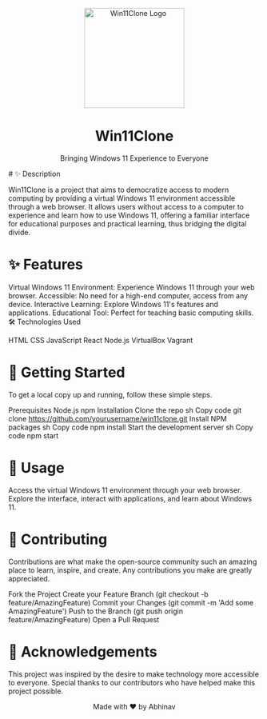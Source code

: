 <p align="center">
  <img src="https://yourprojectlogo.com" alt="Win11Clone Logo" width="200" />
</p>
<h1 align="center">Win11Clone</h1>
<p align="center">Bringing Windows 11 Experience to Everyone</p>
# ✨ Description

Win11Clone is a project that aims to democratize access to modern computing by providing a virtual Windows 11 environment accessible through a web browser. It allows users without access to a computer to experience and learn how to use Windows 11, offering a familiar interface for educational purposes and practical learning, thus bridging the digital divide.

# ✨ Features

Virtual Windows 11 Environment: Experience Windows 11 through your web browser.
Accessible: No need for a high-end computer, access from any device.
Interactive Learning: Explore Windows 11's features and applications.
Educational Tool: Perfect for teaching basic computing skills.
🛠️ Technologies Used

HTML
CSS
JavaScript
React
Node.js
VirtualBox
Vagrant
#  📖 Getting Started

To get a local copy up and running, follow these simple steps.

Prerequisites
Node.js
npm
Installation
Clone the repo
sh
Copy code
git clone https://github.com/yourusername/win11clone.git
Install NPM packages
sh
Copy code
npm install
Start the development server
sh
Copy code
npm start
#  🚦 Usage

Access the virtual Windows 11 environment through your web browser.
Explore the interface, interact with applications, and learn about Windows 11.
#  🤝 Contributing

Contributions are what make the open-source community such an amazing place to learn, inspire, and create. Any contributions you make are greatly appreciated.

Fork the Project
Create your Feature Branch (git checkout -b feature/AmazingFeature)
Commit your Changes (git commit -m 'Add some AmazingFeature')
Push to the Branch (git push origin feature/AmazingFeature)
Open a Pull Request

#  🙏 Acknowledgements

This project was inspired by the desire to make technology more accessible to everyone.
Special thanks to our contributors who have helped make this project possible.
<p align="center">Made with ❤️ by Abhinav</p>
